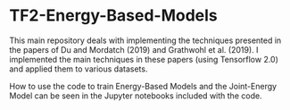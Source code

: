 # TF2-Energy-Based-Models

This main repository deals with implementing the techniques
presented in the papers of Du and Mordatch (2019) and
Grathwohl et al. (2019). I implemented the main
techniques in these papers (using Tensorflow 2.0) and applied them to
various datasets.

How to use the code to train Energy-Based Models and the Joint-Energy Model can be seen in
the Jupyter notebooks included with the code.
